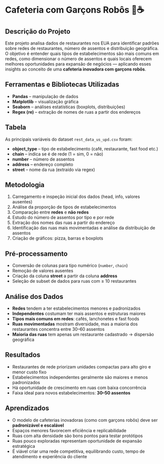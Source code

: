 # Cafeteria com Garçons Robôs 🤖☕

## Descrição do Projeto
Este projeto analisa dados de restaurantes nos EUA para identificar padrões sobre redes de restaurantes, número de assentos e distribuição geográfica.  
O objetivo é entender quais tipos de estabelecimentos são mais comuns em redes, como dimensionar o número de assentos e quais locais oferecem melhores oportunidades para expansão de negócios — aplicando esses insights ao conceito de uma **cafeteria inovadora com garçons robôs**.

## Ferramentas e Bibliotecas Utilizadas
- **Pandas** – manipulação de dados  
- **Matplotlib** – visualização gráfica  
- **Seaborn** – análises estatísticas (boxplots, distribuições)  
- **Regex (re)** – extração de nomes de ruas a partir dos endereços  

## Tabela
As principais variáveis do dataset `rest_data_us_upd.csv` foram:
- **object_type** – tipo de estabelecimento (café, restaurante, fast food etc.)  
- **chain** – indica se é de rede (1 = sim, 0 = não)  
- **number** – número de assentos  
- **address** – endereço completo  
- **street** – nome da rua (extraído via regex)  

## Metodologia
1. Carregamento e inspeção inicial dos dados (head, info, valores ausentes)  
2. Análise da proporção de tipos de estabelecimentos  
3. Comparação entre **redes** e **não redes**  
4. Estudo do número de assentos por tipo e por rede  
5. Extração dos nomes das ruas a partir do endereço  
6. Identificação das ruas mais movimentadas e análise da distribuição de assentos  
7. Criação de gráficos: pizza, barras e boxplots  

## Pré-processamento
- Conversão de colunas para tipo numérico (`number`, `chain`)  
- Remoção de valores ausentes  
- Criação da coluna **street** a partir da coluna **address**  
- Seleção de subset de dados para ruas com ≥ 10 restaurantes  

## Análise dos Dados
- **Redes** tendem a ter estabelecimentos menores e padronizados  
- **Independentes** costumam ter mais assentos e estruturas maiores  
- **Tipos mais comuns em redes**: cafés, lanchonetes e fast foods  
- **Ruas movimentadas** mostram diversidade, mas a maioria dos restaurantes concentra entre 30–60 assentos  
- **Maioria das ruas** tem apenas um restaurante cadastrado → dispersão geográfica  

## Resultados
- Restaurantes de rede priorizam unidades compactas para alto giro e menor custo fixo  
- Estabelecimentos independentes geralmente são maiores e menos padronizados  
- Há oportunidade de crescimento em ruas com baixa concorrência  
- Faixa ideal para novos estabelecimentos: **30–50 assentos**  

## Aprendizados
- O modelo de cafeterias inovadoras (como com garçons robôs) deve ser **padronizável e escalável**  
- Espaços menores favorecem eficiência e replicabilidade  
- Ruas com alta densidade são bons pontos para testar protótipos  
- Ruas pouco exploradas representam oportunidade de expansão estratégica  
- É viável criar uma rede competitiva, equilibrando custo, tempo de atendimento e experiência do cliente
